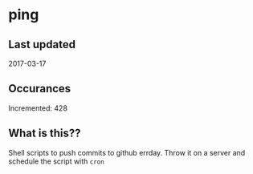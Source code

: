 # ping

## Last updated
2017-03-17

## Occurances
Incremented: 428

## What is this??
Shell scripts to push commits to github errday. Throw it on a server and schedule the script with `cron`


